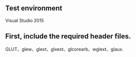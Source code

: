 ## Test environment  

Visual Studio 2015  

## First, include the required header files.  

GLUT、glew、glext、glxext、glcorearb、wglext、glaux.

